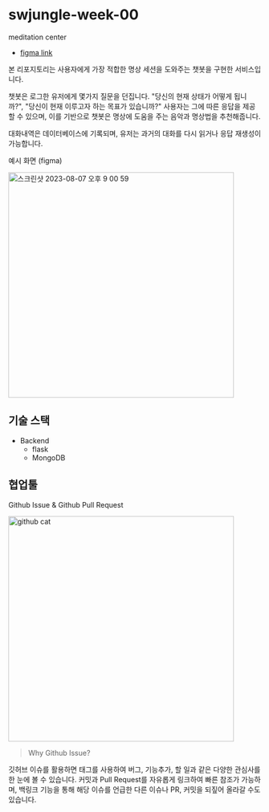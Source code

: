 # swjungle-week-00
meditation center

- [figma link](https://www.figma.com/file/eS8ZOAd7RTTPHIzGj8Pw7V/WEEK00-7%EC%A1%B0?type=design&node-id=4%3A41&mode=design&t=SBkdoUYlEglZt8VT-1)

본 리포지토리는 사용자에게 가장 적합한 명상 세션을 도와주는 챗봇을 구현한 서비스입니다. 

챗봇은 로그한 유저에게 몇가지 질문을 던집니다. "당신의 현재 상태가 어떻게 됩니까?", "당신이 현재 이루고자 하는 목표가 있습니까?" 사용자는 그에 따른 응답을 제공할 수 있으며, 이를 기반으로 챗봇은 명상에 도움을 주는 음악과 명상법을 추천해줍니다.

대화내역은 데이터베이스에 기록되며, 유저는 과거의 대화를 다시 읽거나 응답 재생성이 가능합니다.

예시 화면 (figma)

<img width="449" alt="스크린샷 2023-08-07 오후 9 00 59" src="https://github.com/ChoiWheatley/swjungle-week-00/assets/18757823/e01b0743-cd56-42ad-92e1-8cb37a2841a0">

## 기술 스택

- Backend
  - flask
  - MongoDB

## 협업툴

Github Issue & Github Pull Request

<img width="449" alt="github cat" src="https://github.githubassets.com/images/modules/logos_page/GitHub-Mark.png">

> Why Github Issue?

깃허브 이슈를 활용하면 태그를 사용하여 버그, 기능추가, 할 일과 같은 다양한 관심사를 한 눈에 볼 수 있습니다. 커밋과 Pull Request를 자유롭게 링크하여 빠른 참조가 가능하며, 백링크 기능을 통해 해당 이슈를 언급한 다른 이슈나 PR, 커밋을 되짚어 올라갈 수도 있습니다.
